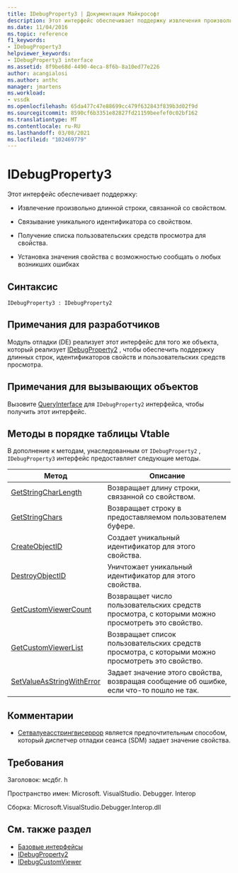 ```yaml
---
title: IDebugProperty3 | Документация Майкрософт
description: Этот интерфейс обеспечивает поддержку извлечения произвольно длинной строки, связанной со свойством, сопоставляя уникальный идентификатор со свойством, получая список пользовательских средств просмотра для свойства, устанавливая для свойства значение, позволяющее сообщать о любых возникших ошибках.
ms.date: 11/04/2016
ms.topic: reference
f1_keywords:
- IDebugProperty3
helpviewer_keywords:
- IDebugProperty3 interface
ms.assetid: 8f9be68d-4490-4eca-8f6b-8a10ed77e226
author: acangialosi
ms.author: anthc
manager: jmartens
ms.workload:
- vssdk
ms.openlocfilehash: 65da477c47e88699cc479f632843f839b3d02f9d
ms.sourcegitcommit: 8590cf6b3351e82827fd21159beefef0c02bf162
ms.translationtype: MT
ms.contentlocale: ru-RU
ms.lasthandoff: 03/08/2021
ms.locfileid: "102469779"
---
```

# <a name="idebugproperty3"></a>IDebugProperty3
Этот интерфейс обеспечивает поддержку:

- Извлечение произвольно длинной строки, связанной со свойством.

- Связывание уникального идентификатора со свойством.

- Получение списка пользовательских средств просмотра для свойства.

- Установка значения свойства с возможностью сообщать о любых возникших ошибках

## <a name="syntax"></a>Синтаксис

```
IDebugProperty3 : IDebugProperty2
```

## <a name="notes-for-implementers"></a>Примечания для разработчиков
 Модуль отладки (DE) реализует этот интерфейс для того же объекта, который реализует [IDebugProperty2](../../../extensibility/debugger/reference/idebugproperty2.md) , чтобы обеспечить поддержку длинных строк, идентификаторов свойств и пользовательских средств просмотра.

## <a name="notes-for-callers"></a>Примечания для вызывающих объектов
 Вызовите [QueryInterface](/cpp/atl/queryinterface) для `IDebugProperty2` интерфейса, чтобы получить этот интерфейс.

## <a name="methods-in-vtable-order"></a>Методы в порядке таблицы Vtable
 В дополнение к методам, унаследованным от `IDebugProperty2` , `IDebugProperty3` интерфейс предоставляет следующие методы.

|Метод|Описание|
|------------|-----------------|
|[GetStringCharLength](../../../extensibility/debugger/reference/idebugproperty3-getstringcharlength.md)|Возвращает длину строки, связанной со свойством.|
|[GetStringChars](../../../extensibility/debugger/reference/idebugproperty3-getstringchars.md)|Возвращает строку в предоставляемом пользователем буфере.|
|[CreateObjectID](../../../extensibility/debugger/reference/idebugproperty3-createobjectid.md)|Создает уникальный идентификатор для этого свойства.|
|[DestroyObjectID](../../../extensibility/debugger/reference/idebugproperty3-destroyobjectid.md)|Уничтожает уникальный идентификатор для этого свойства.|
|[GetCustomViewerCount](../../../extensibility/debugger/reference/idebugproperty3-getcustomviewercount.md)|Возвращает число пользовательских средств просмотра, с которыми можно просмотреть это свойство.|
|[GetCustomViewerList](../../../extensibility/debugger/reference/idebugproperty3-getcustomviewerlist.md)|Возвращает список пользовательских средств просмотра, с которыми можно просмотреть это свойство.|
|[SetValueAsStringWithError](../../../extensibility/debugger/reference/idebugproperty3-setvalueasstringwitherror.md)|Задает значение этого свойства, возвращая сообщение об ошибке, если что-то пошло не так.|

## <a name="remarks"></a>Комментарии
- [Сетвалуеасстрингвисеррор](../../../extensibility/debugger/reference/idebugproperty3-setvalueasstringwitherror.md) является предпочтительным способом, который диспетчер отладки сеанса (SDM) задает значение свойства.

## <a name="requirements"></a>Требования
 Заголовок: мсдбг. h

 Пространство имен: Microsoft. VisualStudio. Debugger. Interop

 Сборка: Microsoft.VisualStudio.Debugger.Interop.dll

## <a name="see-also"></a>См. также раздел
- [Базовые интерфейсы](../../../extensibility/debugger/reference/core-interfaces.md)
- [IDebugProperty2](../../../extensibility/debugger/reference/idebugproperty2.md)
- [IDebugCustomViewer](../../../extensibility/debugger/reference/idebugcustomviewer.md)
